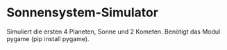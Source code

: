 # Sonnensystem-Simulator

Simuliert die ersten 4 Planeten, Sonne und 2 Kometen.
Benötigt das Modul pygame (pip install pygame).
